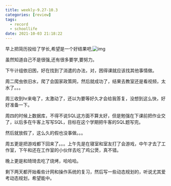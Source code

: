 ```yaml
---
title: weekly-9.27-10.3
categories: [review]
tags:
  - record
  - schoollife
date: 2021-10-03 21:18:22
---
```


早上把简历投给了学长,希望是一个好结果吧,![img](https://gitee.com/cao_ziqiang/img/raw/master/20211011112137.jpg)

虽然知道自己不是很强,还有很多要学,要努力。

下午计组依旧困，好在找到了消遣的办法，对，困得课就应该找其他事情做。

周二爬虫依旧水，爬了会国家政策网，然后就成功了，结果去教室还是看视频，太水了。。。

周三收到hr来电了，太激动了，还以为要等好久才会给我答复，没想到这么快，好好准备一下。

周四的时候上数据库，不得不说SQL这方面不算太好，但是勉强在下课前把作业交了，以后多在牛客上写写SQL，目标在这个学期把牛客的SQL题写完。

然后就放假了，这么久的假也没事做。。。

周五更是把游戏都下回来了。。。上午先是在寝室和室友打了会游戏，中午才去了工作室，下午和还在工作室的小伙伴去吃了鸡公煲，真不错。

晚上更是和琦琦去吃了烧烤，哈哈哈。

剩下两天都开始看些计网和操作系统的复习，然后写一些动态规划的，听说尤其爱考动态规划，希望能中。

